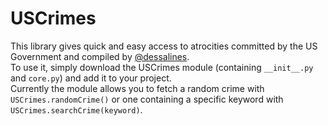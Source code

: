 # USCrimes
This library gives quick and easy access to atrocities committed by the US Government and compiled by [@dessalines](https://github.com/dessalines/essays/blob/master/us_atrocities.md).  
To use it, simply download the USCrimes module (containing `__init__.py` and `core.py`) and add it to your project.  
Currently the module allows you to fetch a random crime with `USCrimes.randomCrime()` or one containing a specific keyword with `USCrimes.searchCrime(keyword)`.
